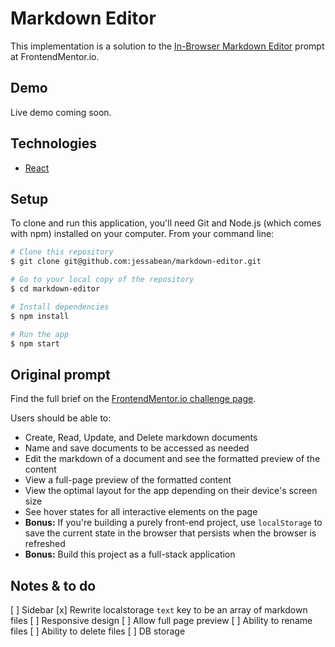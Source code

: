 # Markdown Editor

This implementation is a solution to the [In-Browser Markdown Editor](https://www.frontendmentor.io/challenges/inbrowser-markdown-editor-r16TrrQX9) prompt at FrontendMentor.io.

## Demo

Live demo coming soon.

## Technologies

- [React](https://reactjs.org/)

## Setup

To clone and run this application, you'll need Git and Node.js (which comes with npm) installed on your computer. From your command line:

```bash
# Clone this repository
$ git clone git@github.com:jessabean/markdown-editor.git

# Go to your local copy of the repository
$ cd markdown-editor

# Install dependencies
$ npm install

# Run the app
$ npm start
```

## Original prompt

Find the full brief on the [FrontendMentor.io challenge page](https://www.frontendmentor.io/challenges/inbrowser-markdown-editor-r16TrrQX9).

Users should be able to:

- Create, Read, Update, and Delete markdown documents
- Name and save documents to be accessed as needed
- Edit the markdown of a document and see the formatted preview of the content
- View a full-page preview of the formatted content
- View the optimal layout for the app depending on their device's screen size
- See hover states for all interactive elements on the page
- **Bonus:** If you're building a purely front-end project, use `localStorage` to save the current state in the browser that persists when the browser is refreshed
- **Bonus:** Build this project as a full-stack application

## Notes & to do

[ ] Sidebar
[x] Rewrite localstorage `text` key to be an array of markdown files
[ ] Responsive design
[ ] Allow full page preview
[ ] Ability to rename files
[ ] Ability to delete files
[ ] DB storage
